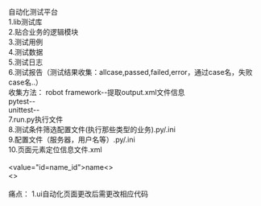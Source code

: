 自动化测试平台    
1.lib测试库    
2.贴合业务的逻辑模块    
3.测试用例     
4.测试数据     
5.测试日志     
6.测试报告（测试结果收集：allcase,passed,failed,error，通过case名，失败case名..）     
收集方法： robot framework--提取output.xml文件信息     
pytest--    
unittest--    
7.run.py执行文件     
8.测试条件筛选配置文件(执行那些类型的业务).py/.ini     
9.配置文件（服务器，用户名等）.py/.ini     
10.页面元素定位信息文件.xml     
<page value="登陆">     
  <value="id=name_id">name<>    
  <>    
</page>    
痛点：
    1.ui自动化页面更改后需更改相应代码
